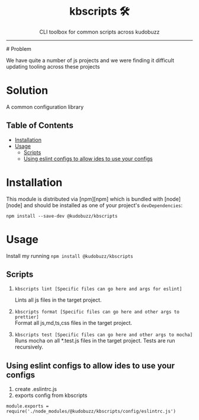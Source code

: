 <div align="center">
<h1>kbscripts 🛠</h1>

<p>CLI toolbox for common scripts across kudobuzz</p>
</div>

<hr />
# Problem

We have quite a number of js projects and we were finding it difficult updating tooling across these projects

# Solution

A common configuration library

## Table of Contents

<!-- START doctoc generated TOC please keep comment here to allow auto update -->
<!-- DON'T EDIT THIS SECTION, INSTEAD RE-RUN doctoc TO UPDATE -->

- [Installation](#installation)
- [Usage](#usage)
  - [Scripts](#scripts)
  - [Using eslint configs to allow ides to use your configs](#using-eslint-configs-to-allow-ides-to-use-your-configs)

<!-- END doctoc generated TOC please keep comment here to allow auto update -->

# Installation

This module is distributed via [npm][npm] which is bundled with [node][node] and
should be installed as one of your project's `devDependencies`:

```
npm install --save-dev @kudobuzz/kbscripts
```

# Usage

Install my running `npm install @kudobuzz/kbscripts`

## Scripts

1. `kbscripts lint [Specific files can go here and args for eslint]`

   Lints all js files in the target project.

2. `kbscripts format [Specific files can go here and other args to prettier]`  
   Format all js,md,ts,css files in the target project.

3. `kbscripts test [Specific files can go here and other args to mocha]`  
   Runs mocha on all \*.test.js files in the target project. Tests are run recursively.

## Using eslint configs to allow ides to use your configs

1. create .eslintrc.js
2. exports config from kbscripts

```
module.exports = require('./node_modules/@kudobuzz/kbscripts/config/eslintrc.js')
```
